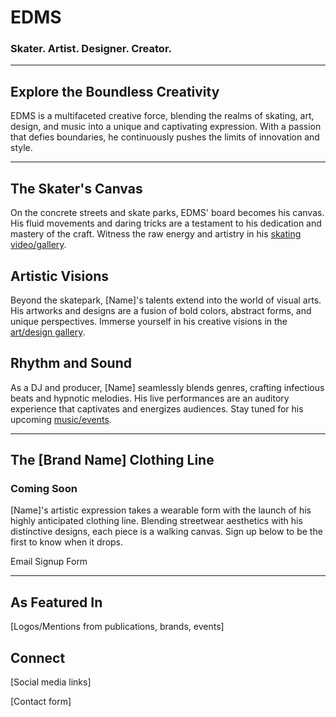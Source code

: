 # EDMS

### Skater. Artist. Designer. Creator.

---

## Explore the Boundless Creativity

EDMS is a multifaceted creative force, blending the realms of skating, art, design, and music into a unique and captivating expression. With a passion that defies boundaries, he continuously pushes the limits of innovation and style.

---

## The Skater's Canvas

On the concrete streets and skate parks, EDMS' board becomes his canvas. His fluid movements and daring tricks are a testament to his dedication and mastery of the craft. Witness the raw energy and artistry in his [skating video/gallery](link).

## Artistic Visions

Beyond the skatepark, [Name]'s talents extend into the world of visual arts. His artworks and designs are a fusion of bold colors, abstract forms, and unique perspectives. Immerse yourself in his creative visions in the [art/design gallery](link).

## Rhythm and Sound

As a DJ and producer, [Name] seamlessly blends genres, crafting infectious beats and hypnotic melodies. His live performances are an auditory experience that captivates and energizes audiences. Stay tuned for his upcoming [music/events](link).

---

## The [Brand Name] Clothing Line

### Coming Soon

[Name]'s artistic expression takes a wearable form with the launch of his highly anticipated clothing line. Blending streetwear aesthetics with his distinctive designs, each piece is a walking canvas. Sign up below to be the first to know when it drops.

Email Signup Form

---

## As Featured In

[Logos/Mentions from publications, brands, events]

## Connect

[Social media links]

[Contact form]
